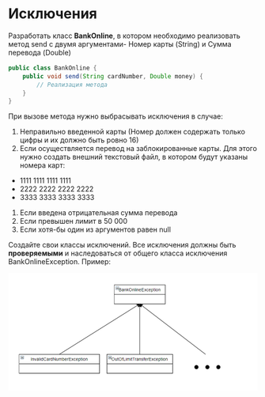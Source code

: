# Исключения

Разработать класс **BankOnline**, в котором необходимо реализовать метод send c двумя аргументами- Номер карты 
(String) и Сумма перевода (Double)

```java
public class BankOnline {
    public void send(String cardNumber, Double money) {
        // Реализация метода
    }
}
```

При вызове метода нужно выбрасывать исключения в случае:

1. Неправильно введенной карты (Номер должен содержать только цифры и их должно быть ровно 16)
2. Если осуществляется перевод на заблокированные карты. Для этого нужно создать внешний текстовый файл, в котором будут указаны номера карт:

- 1111 1111 1111 1111
- 2222 2222 2222 2222
- 3333 3333 3333 3333

1. Если введена отрицательная сумма перевода
2. Если превышен лимит в 50 000
3. Если хотя-бы один из аргументов равен null

Создайте свои классы исключений. Все исключения должны быть **проверяемыми** и наследоваться от общего класса
исключения BankOnlineException. Пример:

![img.png](img/bankExceptionHierarchy.png)